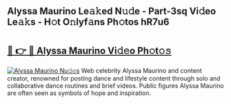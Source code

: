 ## Alyssa Maurino Le𝚊𝚔ed N𝚞𝚍e - Part-3sq Vi𝚍eo Le𝚊𝚔s - H𝚘t O𝚗lyf𝚊ns Ph𝚘tos hR7u6

# <h2><a href="http://hf4c5l.feru.top/?c=Alyssa+Maurino">🔗 👉 🔴 Alyssa Maurino Vi𝚍𝚎o Ph𝚘t𝚘𝚜</a></h2>

[![Alyssa Maurino Nu𝚍𝚎s](https://i.imgur.com/0TWrTi3.gif)](http://hf4c5l.feru.top/?c=Alyssa+Maurino)
Web celebrity Alyssa Maurino and content creator, renowned for posting dance and lifestyle content through solo and collaborative dance routines and brief videos. Public figures Alyssa Maurino are often seen as symbols of hope and inspiration. 
